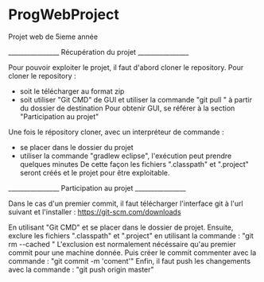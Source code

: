 # ProgWebProject
Projet web de 5ieme année

________________ Récupération du projet ________________

Pour pouvoir exploiter le projet, il faut d'abord cloner le repository.
Pour cloner le repository :
  - soit le télécharger au format zip
  - soit utiliser "Git CMD" de GUI et utiliser la commande "git pull <repo url>" à partir du dossier de destination
Pour obtenir GUI, se référer à la section "Participation au projet"
  
Une fois le répository cloner, avec un interpréteur de commande :
  - se placer dans le dossier du projet
  - utiliser la commande "gradlew eclipse", l'exécution peut prendre quelques minutes
De cette façon les fichiers ".classpath" et ".project" seront créés et le projet pour être exploitable.

________________ Participation au projet ________________

Dans le cas d'un premier commit, il faut télécharger l'interface git à l'url suivant et l'installer :
  https://git-scm.com/downloads
  
En utilisant "Git CMD" et se placer dans le dossier de projet.
Ensuite, exclure les fichiers ".classpath" et ".project" en utilisant la commande :
  "git rm --cached <fichier>"
L'exclusion est normalement nécéssaire qu'au premier commit pour une machine donnée.
Puis créer le commit commenter avec la commande :
  "git commit -m 'coment'"
Enfin, il faut push les changements avec la commande :
  "git push origin master"
